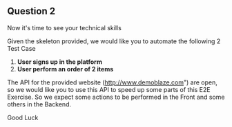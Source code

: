 ## Question 2

Now it's time to see your technical skills

Given the skeleton provided, we would like you to automate the following 2 Test Case

1. **User signs up in the platform**
2. **User perform an order of 2 items**

The API for the provided website (http://www.demoblaze.com") are open, so we would like you to use this API to speed up some parts of this E2E Exercise. So we expect some actions to be performed in the Front and some others in the Backend.

Good Luck
